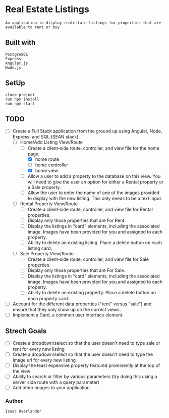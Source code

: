 # Real Estate Listings
    An application to display realestate listings for properties that are available to rent or buy

## Built with
    PostgreSQL
    Express
    Angular.js
    Node.js

## SetUp
    clone project
    run npm install
    run npm start

## TODO
 - [ ] Create a Full Stack application from the ground up using Angular, Node, Express, and SQL (SEAN stack).
    - [ ] Home/Add Listing View/Route
        - [ ] Create a client-side route, controller, and view file for the home page.
            - [x] home route
            - [ ] home controller
            - [x] home view  
        - [ ] Allow a user to add a property to the database on this view. You will need to give the user an option for either a Rental property or a Sale property.
        - [ ] Allow the user to enter the name of one of the images provided to display with the new listing. This only needs to be a text input.
    - [ ] Rental Property View/Route
        - [ ] Create a client-side route, controller, and view file for Rental properties.
        - [ ] Display only those properties that are For Rent.
        - [ ] Display the listings in "card" elements, including the associated image. Images have been provided for you and assigned to each property.
        - [ ] Ability to delete an existing listing. Place a delete button on each listing card.
    - [ ] Sale Property View/Route
        - [ ] Create a client-side route, controller, and view file for Sale properties.
        - [ ] Display only those properties that are For Sale.
        - [ ] Display the listings in "card" elements, including the associated image. Images have been provided for you and assigned to each property.
        - [ ] Ability to delete an existing property. Place a delete button on each property card.
 - [ ] Account for the different data properties ("rent" versus "sale") and ensure that they only show up on the correct views.
- [ ] Implement a Card, a common user interface element.

## Strech Goals
 - [ ] Create a dropdown/select so that the user doesn't need to type sale or rent for every new listing
 - [ ] Create a dropdown/select so that the user doesn't need to type the image url for every new listing
 - [ ] Display the least expensive property featured prominently at the top of the view
 - [ ] Ability to search or filter by various parameters (try doing this using a server side route with a query parameter)
 - [ ] Add other images to your application

### Author
    Isaac Overlander
